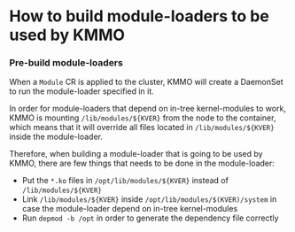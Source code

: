 # How to build module-loaders to be used by KMMO

### Pre-build module-loaders

When a `Module` CR is applied to the cluster, KMMO will create a DaemonSet to run the module-loader specified in it.

In order for module-loaders that depend on in-tree kernel-modules to work, KMMO is mounting `/lib/modules/${KVER}` from the node to the container, which means that it will override all files located in `/lib/modules/${KVER}` inside the module-loader.

Therefore, when building a module-loader that is going to be used by KMMO, there are few things that needs to be done in the module-loader:
* Put the `*.ko` files in `/opt/lib/modules/${KVER}` instead of `/lib/modules/${KVER}`
* Link `/lib/modules/${KVER}` inside `/opt/lib/modules/$(KVER)/system` in case the module-loader depend on in-tree kernel-modules
* Run `depmod -b /opt` in order to generate the dependency file correctly
